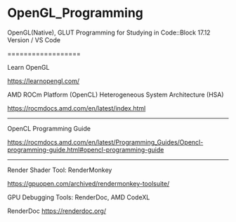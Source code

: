 # OpenGL_Programming
OpenGL(Native), GLUT Programming for Studying in Code::Block 17.12 Version / VS Code

==================

Learn OpenGL

https://learnopengl.com/


AMD ROCm Platform (OpenCL)
Heterogeneous System Architecture (HSA)

https://rocmdocs.amd.com/en/latest/index.html

---------------------------

OpenCL Programming Guide

https://rocmdocs.amd.com/en/latest/Programming_Guides/Opencl-programming-guide.html#opencl-programming-guide

---------------------------

Render Shader Tool: RenderMonkey

https://gpuopen.com/archived/rendermonkey-toolsuite/

GPU Debugging Tools: RenderDoc, AMD CodeXL

RenderDoc
https://renderdoc.org/
